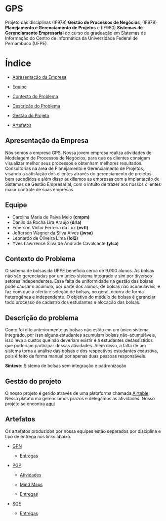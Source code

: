 # GPS

Projeto das disciplinas (IF978) **Gestão de Processos de Negócios**, (IF979) **Planejamento e Gerenciamento de Projetos** e (IF980) **Sistemas de Gerenciamento Empresarial** do curso de graduação em Sistemas de Informação do Centro de Informática da Universidade Federal de Pernambuco (UFPE).

# Índice
- [Apresentação da Empresa](https://github.com/EmersonVictor/gps#apresenta%C3%A7%C3%A3o-da-empresa)

- [Equipe](https://github.com/EmersonVictor/gps#equipe)

- [Contexto do Problema](https://github.com/EmersonVictor/gps#contexto--do-problema)

- [Descrição do Problema](https://github.com/EmersonVictor/gps#descri%C3%A7%C3%A3o-do-problema)

- [Gestão do Projeto](https://github.com/EmersonVictor/gps#gest%C3%A3o-do-projeto)

- [Artefatos](https://github.com/EmersonVictor/gps#artefatos)

## Apresentação da Empresa
Nós somos a empresa GPS. Nossa jovem empresa realiza atividades de Modelagem de Processos de Negócios, para que os clientes consigam visualizar melhor seus processos e obtenham melhores resultados. Consultorias na área de Planejamento e Gerenciamento de Projetos, visando a satisfação dos clientes através do gerenciamento de projetos bem sucedidos e além disso auxiliamos as empresas com a implantação de Sistemas de Gestão Empresarial, com o intuito de trazer aos nossos clientes maior controle de suas empresas.

## Equipe
- Carolina Maria de Paiva Melo **(cmpm)**
- Danilo da Rocha Lira Araújo **(drla)**
- Emerson Victor Ferreira da Luz **(evfl)**
- Jefferson Wagner da Silva Alves **(jwsa)**
- Leonardo de Oliveira Lima **(lol2)**
- Yves Lawrrence Silva de Andrade Cavalcante **(ylsa)**


## Contexto  do Problema
O sistema de bolsas da UFPE beneficia cerca de 9.000 alunos. As bolsas não são gerenciadas por um único sistema integrado e sim por diversos setores independentes. Essa falta de uniformidade na gestão das bolsas pode causar o acúmulo, por parte dos alunos, de bolsas não acumuláveis, e faz com que a oferta e seleção de bolsas, no geral, ocorra de forma heterogênea e independente. O objetivo do módulo de bolsas é gerenciar todo processo de cadastro dos estudantes e alocação das bolsas.

## Descrição do problema
Como foi dito anteriormente as bolsas não estão em um único sistema integrado, por isso alguns estudantes acumulam bolsas não-acumuláveis, isso leva a custos que não deveriam existir e a estudantes desassistidos que poderiam participar dessas atividades. Além disso, a falta de um sistema torna a análise das bolsas e dos respectivos estudantes exaustiva, pois é feito de forma manual por apenas duas pessoas responsáveis.

**Síntese:** Sistema de bolsas sem integração e padronização

## Gestão do projeto
O nosso projeto é gerido através de uma plataforma chamada [Airtable](https://airtable.com/). Nessa plataforma gerenciamos prazos e delegamos as atividades. Nosso projeto se encontra [aqui](https://bit.ly/2TSwDEx)

## Artefatos
Os artefatos produzidos por nossa equipes estão separados por disciplina e tipo de entrega nos links abaixo.

- [GPN](https://github.com/EmersonVictor/gps/tree/master/gpn)
  - [Entregas](https://github.com/EmersonVictor/gps/blob/master/gpn/entregas)

- [PGP](https://github.com/EmersonVictor/gps/tree/master/pgp)
  - [Atividades](https://github.com/EmersonVictor/gps/tree/master/pgp/atividades)

  - [Mind Maps](https://github.com/EmersonVictor/gps/tree/master/pgp/mind-maps)

  - [Entregas](https://github.com/EmersonVictor/gps/blob/master/pgp/entregas)


- [SGE](https://github.com/EmersonVictor/gps/tree/master/sge)
  - [Entregas](https://github.com/EmersonVictor/gps/blob/master/sge/entregas)


